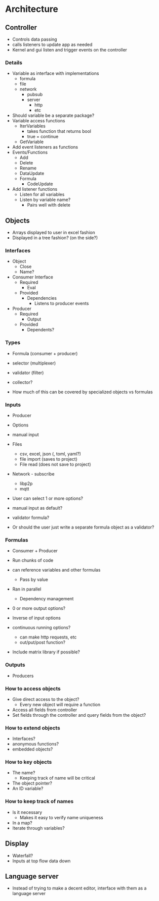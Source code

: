# Architecture

## Controller

- Controls data passing
- calls listeners to update app as needed
- Kernel and gui listen and trigger events on the controller

### Details

- Variable as interface with implementations
	- formula
	- file
	- network
		- pubsub
		- server
			- http
			- etc
- Should variable be a separate package?
- Variable access functions
	- IterVariables
		- takes function that returns bool
		- true = continue
	- GetVariable
- Add event listeners as functions
- Events/Functions
	- Add
	- Delete
	- Rename
	- DataUpdate
	- Formula
		- CodeUpdate
- Add listener functions
	- Listen for all variables
	- Listen by variable name?
		- Pairs well with delete

## Objects

- Arrays displayed to user in excel fashion
- Displayed in a tree fashion? (on the side?)

### Interfaces

- Object
	- Close
	- Name?
- Consumer Interface
	- Required
		- Eval
	- Provided
		- Dependencies
			- Listens to producer events
- Producer
	- Required
		- Output
	- Provided
		- Dependents?

### Types

- Formula (consumer + producer)
- selector (multiplexer)
- validator (filter)
- collector?

- How much of this can be covered by specialized objects vs formulas

### Inputs

- Producer

- Options
- manual input
- Files
	- csv, excel, json (, toml, yaml?)
	- file import (saves to project)
	- File read (does not save to project)
- Network - subscribe
  - libp2p
  - mqtt
- User can select 1 or more options?
- manual input as default?
- validator formula?
- Or should the user just write a separate formula object as a validator?

### Formulas

- Consumer + Producer

- Run chunks of code
- can reference variables and other formulas
	- Pass by value
- Ran in parallel
	- Dependency management
- 0 or more output options?
- Inverse of input options
- continuous running options?
	- can make http requests, etc
	- out/put/post function?
- Include matrix library if possible?

### Outputs

- Producers

### How to access objects

- Give direct access to the object?
	- Every new object will require a function
- Access all fields from controller
- Set fields through the controller and query fields from the object?

### How to extend objects

- Interfaces?
- anonymous functions?
- embedded objects?

### How to key objects

- The name?
	- Keeping track of name will be critical
- The object pointer?
- An ID variable?

### How to keep track of names

- Is it necessary
	- Makes it easy to verify name uniqueness
- In a map?
- Iterate through variables?

## Display

- Waterfall?
- Inputs at top flow data down

## Language server

- Instead of trying to make a decent editor, interface with them as a language server


